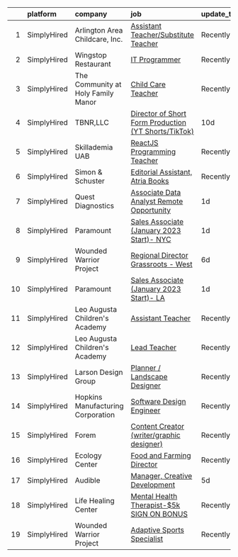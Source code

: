 

|    | platform    | company                            | job                                                                                                                                                                   | update_time   | location                    |
|---:|:------------|:-----------------------------------|:----------------------------------------------------------------------------------------------------------------------------------------------------------------------|:--------------|:----------------------------|
|  1 | SimplyHired | Arlington Area Childcare, Inc.     | [Assistant Teacher/Substitute Teacher](https://www.simplyhired.com/job/hEpvGaDt-5KWjruezo7WtjiN-xguY31ZaF-MySdjl3YI7Bx6JXbtwQ?q=creative+programming)                 | Recently      | Arlington, VT               |
|  2 | SimplyHired | Wingstop Restaurant                | [IT Programmer](https://www.simplyhired.com/job/JELMPb1RE2ZMtz7l3ht-9LlXVPwhSY-ASBjabhihJX62oZthr4aV7g?q=creative+programming)                                        | Recently      | San Antonio, TX             |
|  3 | SimplyHired | The Community at Holy Family Manor | [Child Care Teacher](https://www.simplyhired.com/job/AOKgnwsnUKzxzUfYVXB8mgrc3aVcac8tBsHuHQiPz2q84Jdsf_IX_Q?q=creative+programming)                                   | Recently      | Pittsburgh, PA              |
|  4 | SimplyHired | TBNR,LLC                           | [Director of Short Form Production (YT Shorts/TikTok)](https://www.simplyhired.com/job/FNyWuvfOYzbjK0WyM5N_nQ2RnzOEvRJv7XtCjlfu9sb46kmloqKUrQ?q=creative+programming) | 10d           | Dallas, TX                  |
|  5 | SimplyHired | Skillademia UAB                    | [ReactJS Programming Teacher](https://www.simplyhired.com/job/agBSJ5rKiv-kixfY3OVLMgIyPDxXxwjULooG1Dl-mntVcDxnweBN5g?q=creative+programming)                          | Recently      | Remote                      |
|  6 | SimplyHired | Simon & Schuster                   | [Editorial Assistant, Atria Books](https://www.simplyhired.com/job/u89uLGsPGh-tpGxrXBGq-nuLMNRp6pES53UledKp6d_Kecj_PJg6Vg?q=creative+programming)                     | Recently      | New York, NY                |
|  7 | SimplyHired | Quest Diagnostics                  | [Associate Data Analyst Remote Opportunity](https://www.simplyhired.com/job/Y30m4YUCQrl1PgQZifCVwGFiKw8rDlHwnfi_YVVTNNUXlTNP-C3Ppg?q=creative+programming)            | 1d            | Albuquerque, NM +1 location |
|  8 | SimplyHired | Paramount                          | [Sales Associate (January 2023 Start)- NYC](https://www.simplyhired.com/job/bucb5Np-3o1tmFLsJMdBM4byQ-PIMBJw0x-u-ImsD5EpZ4sycfEKgg?q=creative+programming)            | 1d            | New York, NY +1 location    |
|  9 | SimplyHired | Wounded Warrior Project            | [Regional Director Grassroots - West](https://www.simplyhired.com/job/hBQbQkJWDQeUi5R0GFc0KQ0Ql_brkQUIrpxfOl1FmW_rjAYKivthIA?q=creative+programming)                  | 6d            | San Antonio, TX             |
| 10 | SimplyHired | Paramount                          | [Sales Associate (January 2023 Start)- LA](https://www.simplyhired.com/job/AXFDxNqTWWEjJbY3h_gseNv7iqcjrvYbOoz3koJDECmDsZH74bkmTA?q=creative+programming)             | 1d            | Hollywood, CA               |
| 11 | SimplyHired | Leo Augusta Children's Academy     | [Assistant Teacher](https://www.simplyhired.com/job/tdJQEmcFZppZD6_MbbxUDHu69xuye7V2dKaAOmw11j8KTsN-ZJQbRA?q=creative+programming)                                    | Recently      | Blooming Prairie, MN        |
| 12 | SimplyHired | Leo Augusta Children's Academy     | [Lead Teacher](https://www.simplyhired.com/job/qrWsh98N2DcrNxufHHRcHfT6LRj9MdV4F2biisEvdrBk3rpMRGb0jg?q=creative+programming)                                         | Recently      | Blooming Prairie, MN        |
| 13 | SimplyHired | Larson Design Group                | [Planner / Landscape Designer](https://www.simplyhired.com/job/QLfwqD-1A4HmmvsrcsayPXQSWn1TG-B4dsiM57qP5r0hppRjhAIoPg?q=creative+programming)                         | Recently      | Cranberry Township, PA      |
| 14 | SimplyHired | Hopkins Manufacturing Corporation  | [Software Design Engineer](https://www.simplyhired.com/job/qY8slYaw9wD2ocnPC4HaJoxOS535kfd1g9te5vVup0OD4IWDFxIROg?q=creative+programming)                             | Recently      | Emporia, KS                 |
| 15 | SimplyHired | Forem                              | [Content Creator (writer/graphic designer)](https://www.simplyhired.com/job/tQM1p8x1Dhtb6mQ64awD98pi1Ga1PZPjeqysZzkmH6_mWbXodJok9g?q=creative+programming)            | Recently      | Remote                      |
| 16 | SimplyHired | Ecology Center                     | [Food and Farming Director](https://www.simplyhired.com/job/HP5QNTAMCvFikmtDfXcdEQfJZUru42JrMETYZMUxyTaYJorh2zp-FA?q=creative+programming)                            | Recently      | West Berkeley, CA           |
| 17 | SimplyHired | Audible                            | [Manager, Creative Development](https://www.simplyhired.com/job/skIVEw3HDWKvNJVP4fBQrUZY_HT-1jgUiIdFPSuTXp5FqI0Bi2WhOQ?q=creative+programming)                        | 5d            | Culver City, CA             |
| 18 | SimplyHired | Life Healing Center                | [Mental Health Therapist-$5k SIGN ON BONUS](https://www.simplyhired.com/job/DjFyfiy8i_4RG34YO0uoXBeWgvYYmbNqTtG8QxAFGO_kJ7lHYdadgQ?q=creative+programming)            | Recently      | Santa Fe, NM                |
| 19 | SimplyHired | Wounded Warrior Project            | [Adaptive Sports Specialist](https://www.simplyhired.com/job/eMvgsq0i8WOczTaOKWOikJe3FHncBGta04P1Oy_0NetkiUj50w13Wg?q=creative+programming)                           | Recently      | San Antonio, TX             |